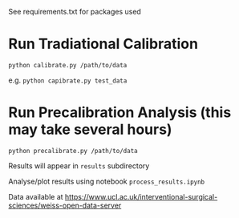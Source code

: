 See requirements.txt for packages used

# Run Tradiational Calibration

`python calibrate.py /path/to/data`

e.g. `python capibrate.py test_data`

# Run Precalibration Analysis (this may take several hours)

`python precalibrate.py /path/to/data`

Results will appear in `results` subdirectory

Analyse/plot results using notebook `process_results.ipynb`

Data available at https://www.ucl.ac.uk/interventional-surgical-sciences/weiss-open-data-server
